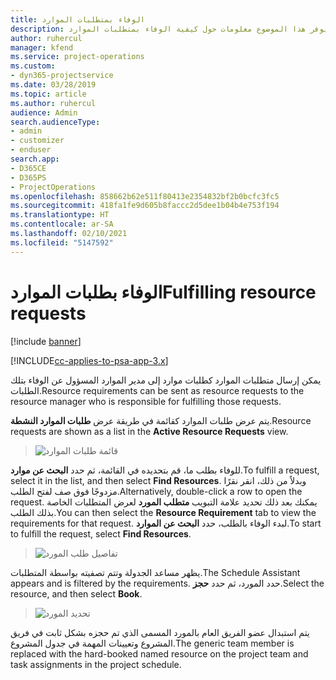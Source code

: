 ```yaml
---
title: الوفاء بمتطلبات الموارد
description: يوفر هذا الموضوع معلومات حول كيفية الوفاء بمتطلبات الموارد.
author: ruhercul
manager: kfend
ms.service: project-operations
ms.custom:
- dyn365-projectservice
ms.date: 03/28/2019
ms.topic: article
ms.author: ruhercul
audience: Admin
search.audienceType:
- admin
- customizer
- enduser
search.app:
- D365CE
- D365PS
- ProjectOperations
ms.openlocfilehash: 858662b62e511f80413e2354832bf2b0bcfc3fc5
ms.sourcegitcommit: 418fa1fe9d605b8faccc2d5dee1b04b4e753f194
ms.translationtype: HT
ms.contentlocale: ar-SA
ms.lasthandoff: 02/10/2021
ms.locfileid: "5147592"
---
```

# <a name="fulfilling-resource-requests"></a><span data-ttu-id="ec884-103">الوفاء بطلبات الموارد</span><span class="sxs-lookup"><span data-stu-id="ec884-103">Fulfilling resource requests</span></span>

[!include [banner](../includes/psa-now-project-operations.md)]

[!INCLUDE[cc-applies-to-psa-app-3.x](../includes/cc-applies-to-psa-app-3x.md)]

<span data-ttu-id="ec884-104">يمكن إرسال متطلبات الموارد كطلبات موارد إلى مدير الموارد المسؤول عن الوفاء بتلك الطلبات.</span><span class="sxs-lookup"><span data-stu-id="ec884-104">Resource requirements can be sent as resource requests to the resource manager who is responsible for fulfilling those requests.</span></span>

<span data-ttu-id="ec884-105">يتم عرض طلبات الموارد كقائمة في طريقة عرض **طلبات الموارد النشطة**.</span><span class="sxs-lookup"><span data-stu-id="ec884-105">Resource requests are shown as a list in the **Active Resource Requests** view.</span></span>

> ![قائمة طلبات الموارد](media/Resource-Management-image59.png)

<span data-ttu-id="ec884-107">للوفاء بطلب ما، قم بتحديده في القائمة، ثم حدد **البحث عن موارد**.</span><span class="sxs-lookup"><span data-stu-id="ec884-107">To fulfill a request, select it in the list, and then select **Find Resources**.</span></span> <span data-ttu-id="ec884-108">وبدلاً من ذلك، انقر نقرًا مزدوجًا فوق صف لفتح الطلب.</span><span class="sxs-lookup"><span data-stu-id="ec884-108">Alternatively, double-click a row to open the request.</span></span> <span data-ttu-id="ec884-109">يمكنك بعد ذلك تحديد علامة التبويب **متطلب المورد** لعرض المتطلبات الخاصة بذلك الطلب.</span><span class="sxs-lookup"><span data-stu-id="ec884-109">You can then select the **Resource Requirement** tab to view the requirements for that request.</span></span> <span data-ttu-id="ec884-110">لبدء الوفاء بالطلب، حدد **البحث عن الموارد**.</span><span class="sxs-lookup"><span data-stu-id="ec884-110">To start to fulfill the request, select **Find Resources**.</span></span>

> ![تفاصيل طلب المورد](media/Resource-Management-image60.png)

<span data-ttu-id="ec884-112">يظهر مساعد الجدولة وتتم تصفيته بواسطة المتطلبات.</span><span class="sxs-lookup"><span data-stu-id="ec884-112">The Schedule Assistant appears and is filtered by the requirements.</span></span> <span data-ttu-id="ec884-113">حدد المورد، ثم حدد **حجز**.</span><span class="sxs-lookup"><span data-stu-id="ec884-113">Select the resource, and then select **Book**.</span></span>

> ![تحديد المورد](media/Resource-Management-image61.png)

<span data-ttu-id="ec884-115">يتم استبدال عضو الفريق العام بالمورد المسمى الذي تم حجزه بشكل ثابت في فريق المشروع وتعيينات المهمة في جدول المشروع.</span><span class="sxs-lookup"><span data-stu-id="ec884-115">The generic team member is replaced with the hard-booked named resource on the project team and task assignments in the project schedule.</span></span>
